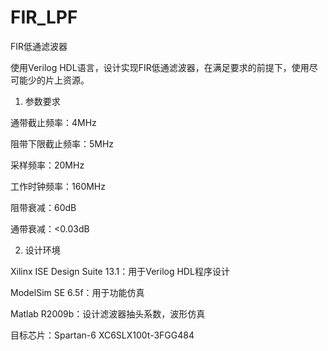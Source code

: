# FIR_LPF
FIR低通滤波器

使用Verilog HDL语言，设计实现FIR低通滤波器，在满足要求的前提下，使用尽可能少的片上资源。

1. 参数要求

通带截止频率：4MHz

阻带下限截止频率：5MHz

采样频率：20MHz

工作时钟频率：160MHz

阻带衰减：60dB

通带衰减：<0.03dB

2. 设计环境

Xilinx ISE Design Suite 13.1：用于Verilog HDL程序设计

ModelSim SE 6.5f：用于功能仿真

Matlab R2009b：设计滤波器抽头系数，波形仿真

目标芯片：Spartan-6 XC6SLX100t-3FGG484
